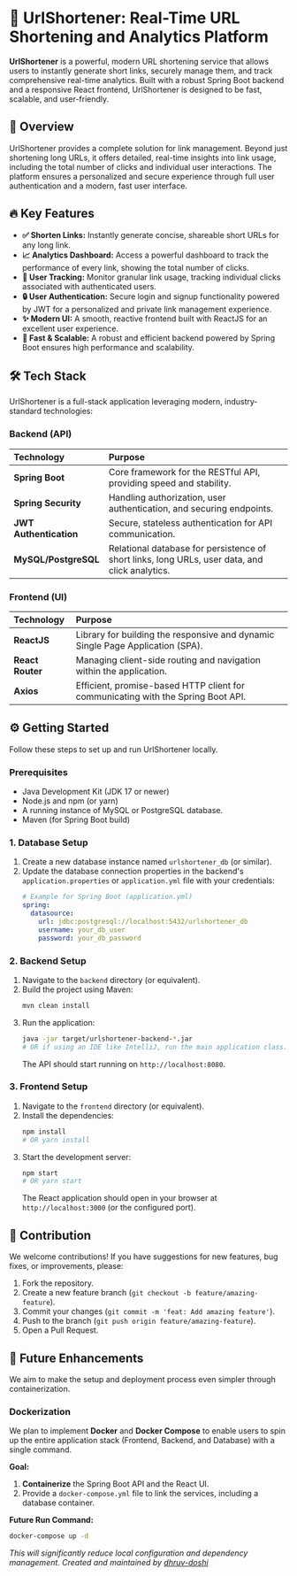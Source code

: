 # 🔗 UrlShortener: Real-Time URL Shortening and Analytics Platform

**UrlShortener** is a powerful, modern URL shortening service that allows users to instantly generate short links, securely manage them, and track comprehensive real-time analytics. Built with a robust Spring Boot backend and a responsive React frontend, UrlShortener is designed to be fast, scalable, and user-friendly.

## 📌 Overview

UrlShortener provides a complete solution for link management. Beyond just shortening long URLs, it offers detailed, real-time insights into link usage, including the total number of clicks and individual user interactions. The platform ensures a personalized and secure experience through full user authentication and a modern, fast user interface.

## 🔥 Key Features

  * **✅ Shorten Links:** Instantly generate concise, shareable short URLs for any long link.
  * **📈 Analytics Dashboard:** Access a powerful dashboard to track the performance of every link, showing the total number of clicks.
  * **👤 User Tracking:** Monitor granular link usage, tracking individual clicks associated with authenticated users.
  * **🔒 User Authentication:** Secure login and signup functionality powered by JWT for a personalized and private link management experience.
  * **✨ Modern UI:** A smooth, reactive frontend built with ReactJS for an excellent user experience.
  * **🚀 Fast & Scalable:** A robust and efficient backend powered by Spring Boot ensures high performance and scalability.

## 🛠️ Tech Stack

UrlShortener is a full-stack application leveraging modern, industry-standard technologies:

### Backend (API)

| Technology | Purpose |
| :--- | :--- |
| **Spring Boot** | Core framework for the RESTful API, providing speed and stability. |
| **Spring Security** | Handling authorization, user authentication, and securing endpoints. |
| **JWT Authentication** | Secure, stateless authentication for API communication. |
| **MySQL/PostgreSQL** | Relational database for persistence of short links, long URLs, user data, and click analytics. |

### Frontend (UI)

| Technology | Purpose |
| :--- | :--- |
| **ReactJS** | Library for building the responsive and dynamic Single Page Application (SPA). |
| **React Router** | Managing client-side routing and navigation within the application. |
| **Axios** | Efficient, promise-based HTTP client for communicating with the Spring Boot API. |

## ⚙️ Getting Started

Follow these steps to set up and run UrlShortener locally.

### Prerequisites

  * Java Development Kit (JDK 17 or newer)
  * Node.js and npm (or yarn)
  * A running instance of MySQL or PostgreSQL database.
  * Maven (for Spring Boot build)

### 1\. Database Setup

1.  Create a new database instance named `urlshortener_db` (or similar).
2.  Update the database connection properties in the backend's `application.properties` or `application.yml` file with your credentials:
    ```yaml
    # Example for Spring Boot (application.yml)
    spring:
      datasource:
        url: jdbc:postgresql://localhost:5432/urlshortener_db
        username: your_db_user
        password: your_db_password
    ```

### 2\. Backend Setup

1.  Navigate to the `backend` directory (or equivalent).
2.  Build the project using Maven:
    ```bash
    mvn clean install
    ```
3.  Run the application:
    ```bash
    java -jar target/urlshortener-backend-*.jar
    # OR if using an IDE like IntelliJ, run the main application class.
    ```
    The API should start running on `http://localhost:8080`.

### 3\. Frontend Setup

1.  Navigate to the `frontend` directory (or equivalent).
2.  Install the dependencies:
    ```bash
    npm install
    # OR yarn install
    ```
3.  Start the development server:
    ```bash
    npm start
    # OR yarn start
    ```
    The React application should open in your browser at `http://localhost:3000` (or the configured port).

## 🤝 Contribution

We welcome contributions\! If you have suggestions for new features, bug fixes, or improvements, please:

1.  Fork the repository.
2.  Create a new feature branch (`git checkout -b feature/amazing-feature`).
3.  Commit your changes (`git commit -m 'feat: Add amazing feature'`).
4.  Push to the branch (`git push origin feature/amazing-feature`).
5.  Open a Pull Request.

## 🚀 Future Enhancements

We aim to make the setup and deployment process even simpler through containerization.

### Dockerization

We plan to implement **Docker** and **Docker Compose** to enable users to spin up the entire application stack (Frontend, Backend, and Database) with a single command.

**Goal:**

1.  **Containerize** the Spring Boot API and the React UI.
2.  Provide a `docker-compose.yml` file to link the services, including a database container.

**Future Run Command:**

```bash
docker-compose up -d
```

*This will significantly reduce local configuration and dependency management.*
 *Created and maintained by [dhruv-doshi](https://github.com/dhruv-dosh)*

